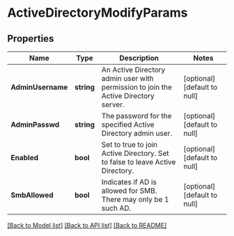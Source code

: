 # ActiveDirectoryModifyParams

## Properties
Name | Type | Description | Notes
------------ | ------------- | ------------- | -------------
**AdminUsername** | **string** | An Active Directory admin user with permission to join the Active Directory server. | [optional] [default to null]
**AdminPasswd** | **string** | The password for the specified Active Directory admin user. | [optional] [default to null]
**Enabled** | **bool** | Set to true to join Active Directory. Set to false to leave Active Directory. | [optional] [default to null]
**SmbAllowed** | **bool** | Indicates if AD is allowed for SMB. There may only be 1 such AD. | [optional] [default to null]

[[Back to Model list]](../README.md#documentation-for-models) [[Back to API list]](../README.md#documentation-for-api-endpoints) [[Back to README]](../README.md)



